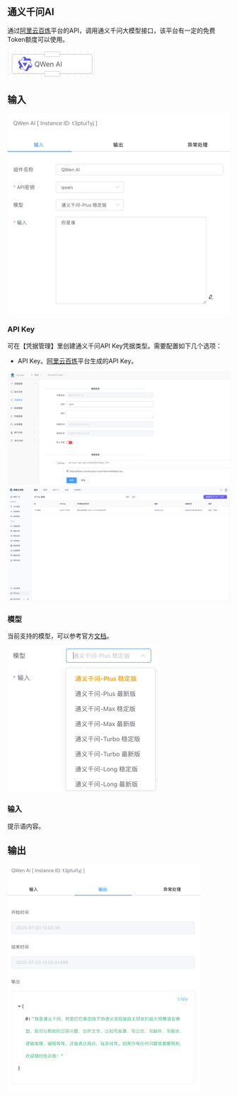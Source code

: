 ## 通义千问AI

通过[阿里云百炼](https://bailian.console.aliyun.com/?tab=home#/home)平台的API，调用通义千问大模型接口，该平台有一定的免费Token额度可以使用。



<img src="./img/qwen_menu.png" alt="image-20250703125142501" style="zoom:50%;" />



## 输入

<img src="./img/qwen_input_parameter.png" alt="image-20250703125650357" style="zoom:50%;" />

### API Key

可在【凭据管理】里创建通义千问API Key凭据类型。需要配置如下几个选项：

- API Key。[阿里云百炼](https://bailian.console.aliyun.com/?tab=model#/api-key)平台生成的API Key。

<img src="./img/qwen-api-key-input.png" alt="image-20250703125806116" style="zoom:50%;" />

<img src="./img/aliyun-bailian.png" alt="image-20250703130000227" style="zoom:50%;" />

### 模型

当前支持的模型，可以参考官方[文档](https://bailian.console.aliyun.com/?tab=doc#/api/?type=model&url=https%3A%2F%2Fhelp.aliyun.com%2Fdocument_detail%2F2840914.html%239f8890ce29g5u)。

<img src="./img/qwen-input-model.png" alt="image-20250703130215226" style="zoom:50%;" />



### 输入

提示语内容。



## 输出

<img src="./img/qwen-output.png" alt="image-20250703130322097" style="zoom:50%;" />



